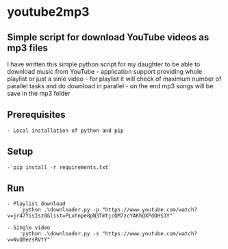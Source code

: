 # youtube2mp3
## Simple script for download YouTube videos as mp3 files
I have written this simple python script for my daughter to be able to download music from YouTube
    - application support providing whole playlist or just a sinle video
    - for playlist it will check of maximum number of parallel tasks and do download in parallel
    - on the end mp3 songs will be save in the mp3 folder

## Prerequisites
    - Local installation of python and pip

## Setup
    -`pip install -r requirements.txt`

## Run
    - Playlist download   
        `python .\downloader.py -p "https://www.youtube.com/watch?v=jr47YisIsz8&list=PLxhnpe8pN3TmtjcQM7zcYAKhQXPdOHS3Y"`
    
    - Single video 
        'python .\downloader.py -s "https://www.youtube.com/watch?v=NvQ0ezsRVtY"`